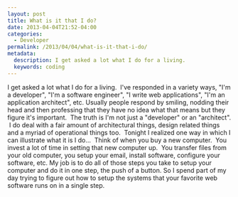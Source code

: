 ```yaml
---
layout: post
title: What is it that I do?
date: 2013-04-04T21:52-04:00
categories:
  - Developer
permalink: /2013/04/04/what-is-it-that-i-do/
metadata:
  description: I get asked a lot what I do for a living.
  keywords: coding
---
```

I get asked a lot what I do for a living.  I've responded in a variety ways, "I'm a developer", "I'm a software engineer", "I write web applications", "I'm an application architect", etc. Usually people respond by smiling, nodding their head and then professing that they have no idea what that means but they figure it's important.  The truth is I'm not just a "developer" or an "architect".  I do deal with a fair amount of architectural things, design related things and a myriad of operational things too.  Tonight I realized one way in which I can illustrate what it is I do...  Think of when you buy a new computer.  You invest a lot of time in setting that new computer up.  You transfer files from your old computer, you setup your email, install software, configure your software, etc. My job is to do all of those steps you take to setup your computer and do it in one step, the push of a button. So I spend part of my day trying to figure out how to setup the systems that your favorite web software runs on in a single step.
